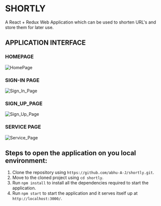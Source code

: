 # SHORTLY

A React + Redux Web Application which can be used to shorten URL's and store them for later use.

## APPLICATION INTERFACE

### HOMEPAGE

![HomePage](https://user-images.githubusercontent.com/49617450/88919499-d1796300-d288-11ea-90a4-331582b7c5f8.png)

### SIGN-IN PAGE

![Sign_In_Page](https://user-images.githubusercontent.com/49617450/88919620-0c7b9680-d289-11ea-81bd-3fbed1d01c49.png)

### SIGN_UP_PAGE

![Sign_Up_Page](https://user-images.githubusercontent.com/49617450/88919625-0f768700-d289-11ea-8ecc-567d3e8185fb.png)

### SERVICE PAGE

![Service_Page](https://user-images.githubusercontent.com/49617450/88919635-143b3b00-d289-11ea-912d-9313046f32ad.png)

## Steps to open the application on you local environment:

1. Clone the repository using `https://github.com/abhu-A-J/shortly.git`.
2. Move to the cloned project using `cd shortly`.
3. Run `npm install` to install all the dependencies required to start the application.
4. Run `npm start` to start the application and it serves itself up at `http://localhost:3000/`.
